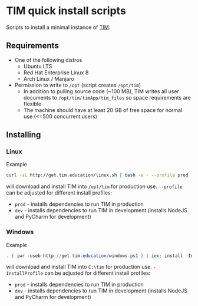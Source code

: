 # TIM quick install scripts

Scripts to install a minimal instance of [TIM](https://github.com/TIM-JYU/TIM).

## Requirements

* One of the following distros
  * Ubuntu LTS
  * Red Hat Enterprise Linux 8 
  * Arch Linux / Manjaro
* Permission to write to `/opt` (script creates `/opt/tim`)
  * In addition to pulling source code (~100 MB), TIM writes all user documents to `/opt/tim/timApp/tim_files` so space requirements are flexible
  * The machine should have at least 20 GB of free space for normal use (<=500 concurrent users)

## Installing

### Linux

Example

```bash
curl -sL http://get.tim.education/linux.sh | bash -s - --profile prod
```

will download and install TIM into `/opt/tim` for production use. 
`--profile` can be adjusted for different install profiles:

* `prod` - installs dependencies to run TIM in production
* `dev` - installs dependencies to run TIM in development (installs NodeJS and PyCharm for development)

### Windows

Example

```powershell
. { iwr -useb http://get.tim.education/windows.ps1 } | iex; install -InstallProfile prod
```

will download and install TIM into `C:\tim` for production use. 
`-InstallProfile` can be adjusted for different install profiles:

* `prod` - installs dependencies to run TIM in production
* `dev` - installs dependencies to run TIM in development (installs NodeJS and PyCharm for development)
